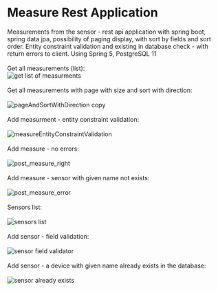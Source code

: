 # Measure Rest Application
Measurements from the sensor - rest api application with spring boot, spring data jpa, possibility of paging display, with sort by fields and sort order. Entity constraint validation and existing in database check - with return errors to client. Using Spring 5, PostgreSQL 11<br/><br/>
Get all measurements (list):</br>
![get list of measurments](https://github.com/DmitryChelogaev/measureRestApp/assets/91143076/2b02b85a-056d-4323-8dbc-381e755da5aa)
<br/><br/>
Get all measurements with page with size and sort with direction:
<br/><br/>
![pageAndSortWithDirection copy](https://github.com/DmitryChelogaev/measureRestApp/assets/91143076/362c5347-061e-407f-92a5-721110d958b7)
<br/><br/>
Add measurment - entity constraint validation:
<br/><br/>
![measureEntityConstraintValidation](https://github.com/DmitryChelogaev/measureRestApp/assets/91143076/f872070f-5c36-434d-bc47-6e9dff07397b)
<br/><br/>
Add measure - no errors:
<br/><br/>
![post_measure_right](https://github.com/DmitryChelogaev/measureRestApp/assets/91143076/0aec9790-55f4-4936-a400-05c6652a6734)
<br/><br/>
Add measure - sensor with given name not exists:
<br/><br/>
![post_measure_error](https://github.com/DmitryChelogaev/measureRestApp/assets/91143076/17b8047e-78dc-48f8-962f-c9ad6da23466)
<br/><br/>
Sensors list:
<br/><br/>
![sensors list](https://github.com/DmitryChelogaev/measureRestApp/assets/91143076/84a38480-1874-4f86-abfc-f1afc4db7d1a)
<br/><br/>
Add sensor - field validation:
<br/><br/>
![sensor field validator](https://github.com/DmitryChelogaev/measureRestApp/assets/91143076/9fd12954-b874-49e5-9544-5a629c661160)
<br/><br/>
Add sensor - a device with given name already exists in the database:
<br/><br/>
![sensor already exists](https://github.com/DmitryChelogaev/measureRestApp/assets/91143076/226cd180-4203-4c14-b6da-2b0acdd3d936)

